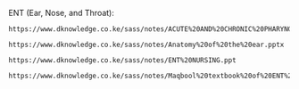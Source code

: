 ENT (Ear, Nose, and Throat):

    https://www.dknowledge.co.ke/sass/notes/ACUTE%20AND%20CHRONIC%20PHARYNGITIS.ppt

    https://www.dknowledge.co.ke/sass/notes/Anatomy%20of%20the%20ear.pptx

    https://www.dknowledge.co.ke/sass/notes/ENT%20NURSING.ppt

    https://www.dknowledge.co.ke/sass/notes/Maqbool%20textbook%20of%20ENT%20diseases.pdf